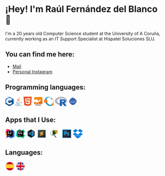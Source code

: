 # ¡Hey! I'm Raúl Fernández del Blanco 👋 

I'm a 20 years old Computer Science student at the University of A Coruña, currently working as an IT Support Specialist at Hispatel Soluciones SLU.

## You can find me here:

- <a href="mailto:raulfdb72@gmail.com">Mail</a>
- [Personal Instagram](https://www.instagram.com/rauldelblanco/)

## Programming languages:

[<code><img height="30" src="https://raw.githubusercontent.com/rauldelblanco/rauldelblanco/master/Img/Ccc.png"></code>](https://es.wikipedia.org/wiki/C_(lenguaje_de_programaci%C3%B3n))
[<code><img height="30" src="https://raw.githubusercontent.com/rauldelblanco/rauldelblanco/master/Img/javaaa.png"></code>](https://es.wikipedia.org/wiki/Java_(lenguaje_de_programaci%C3%B3n))
[<code><img height="30" src="https://raw.githubusercontent.com/rauldelblanco/rauldelblanco/master/Img/Html.png"></code>](https://es.wikipedia.org/wiki/HTML)
[<code><img height="30" src="https://raw.githubusercontent.com/rauldelblanco/rauldelblanco/master/Img/Ocml.png"></code>](https://es.wikipedia.org/wiki/Caml)
[<code><img height="30" src="https://raw.githubusercontent.com/rauldelblanco/rauldelblanco/master/Img/Octave.png"></code>](https://es.wikipedia.org/wiki/GNU_Octave)
[<code><img height="30" src="https://raw.githubusercontent.com/rauldelblanco/rauldelblanco/master/Img/RR.png"></code>](https://es.wikipedia.org/wiki/R_(lenguaje_de_programaci%C3%B3n))
[<code><img height="30" src="https://raw.githubusercontent.com/rauldelblanco/rauldelblanco/master/Img/sqlll.png"></code>](https://es.wikipedia.org/wiki/SQL)



## Apps that I Use:

[<code><img height="30" src="https://raw.githubusercontent.com/rauldelblanco/rauldelblanco/master/Img/IntelliJ_IDEA_Icon.svg.png"></code>](https://www.jetbrains.com/es-es/idea/download/#section=mac)
[<code><img height="30" src="https://raw.githubusercontent.com/rauldelblanco/rauldelblanco/master/Img/cl.png"></code>](https://www.jetbrains.com/clion/promo/?source=google&medium=cpc&campaign=11960748608&gclid=Cj0KCQiApL2QBhC8ARIsAGMm-KEbcZseC-Cc5svP1c2Yg-sULADbh2nJHQ-t-WY-CB1s7LC-VKPrKcoaAvfNEALw_wcB)
[<code><img height="30" src="https://raw.githubusercontent.com/rauldelblanco/rauldelblanco/master/Img/vscode.png"></code>](https://visualstudio.microsoft.com/es/downloads/)
[<code><img height="30" src="https://raw.githubusercontent.com/rauldelblanco/rauldelblanco/master/Img/sub.png"></code>](https://www.sublimetext.com/)
[<code><img height="30" src="https://raw.githubusercontent.com/rauldelblanco/rauldelblanco/master/Img/Packet Tracer.png"></code>](https://www.netacad.com/es/courses/packet-tracer)
[<code><img height="30" src="https://raw.githubusercontent.com/rauldelblanco/rauldelblanco/master/Img/Photoshop.png"></code>](https://www.adobe.com/es/products/photoshop/landpb.html?mv=search&mv=search&sdid=LZ32SYVR&ef_id=Cj0KCQiApL2QBhC8ARIsAGMm-KHtC-zt78cLXBn4GxAwORjffg9Tj5FIGthM57FFgT_xZ8M8sW1_3UIaAkrAEALw_wcB:G:s&s_kwcid=AL!3085!3!340859178374!e!!g!!photoshop!1445901735!56657232416&gclid=Cj0KCQiApL2QBhC8ARIsAGMm-KHtC-zt78cLXBn4GxAwORjffg9Tj5FIGthM57FFgT_xZ8M8sW1_3UIaAkrAEALw_wcB)
[<code><img height="30" src="https://raw.githubusercontent.com/rauldelblanco/rauldelblanco/master/Img/dropbox.png"></code>](https://www.dropbox.com/business/landing-t61fl?_tk=paid_sem_goog_biz_b&_camp=16015479502&_kw=dropbox|e&_ad=515974508130||c&gclid=Cj0KCQiApL2QBhC8ARIsAGMm-KF56DXpjGEdNyAPY4UIAK_gwW_O6l9XKhYaDyxaSckyQ-yTYUIh_WAaAhOEEALw_wcB)


## Languages:
<code><img height="30" src="https://raw.githubusercontent.com/rauldelblanco/rauldelblanco/master/Img/esp.png"></code>
<code><img height="30" src="https://raw.githubusercontent.com/rauldelblanco/rauldelblanco/master/Img/ing.png"></code>
